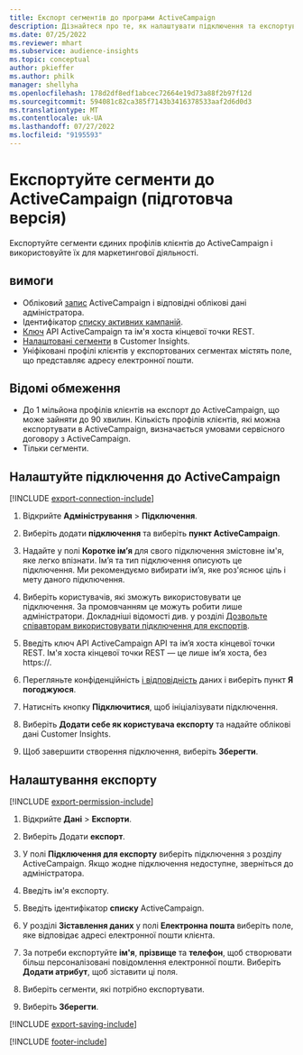 ```yaml
---
title: Експорт сегментів до програми ActiveCampaign
description: Дізнайтеся про те, як налаштувати підключення та експортувати дані до ActiveCampaign.
ms.date: 07/25/2022
ms.reviewer: mhart
ms.subservice: audience-insights
ms.topic: conceptual
author: pkieffer
ms.author: philk
manager: shellyha
ms.openlocfilehash: 178d2df8edf1abcec72664e19d73a88f2b97f12d
ms.sourcegitcommit: 594081c82ca385f7143b3416378533aaf2d6d0d3
ms.translationtype: MT
ms.contentlocale: uk-UA
ms.lasthandoff: 07/27/2022
ms.locfileid: "9195593"
---
```

# <a name="export-segments-to-activecampaign-preview"></a>Експортуйте сегменти до ActiveCampaign (підготовча версія)

Експортуйте сегменти єдиних профілів клієнтів до ActiveCampaign і використовуйте їх для маркетингової діяльності.

## <a name="prerequisites"></a>вимоги

- Обліковий [запис](https://www.activecampaign.com/) ActiveCampaign і відповідні облікові дані адміністратора.
- Ідентифікатор [списку активних кампаній](https://help.activecampaign.com/hc/articles/360000030559-How-to-create-a-list-in-ActiveCampaign).
- [Ключ](https://help.activecampaign.com/hc/articles/207317590-Getting-started-with-the-API#how-to-obtain-your-activecampaign-api-url-and-key) API ActiveCampaign та ім'я хоста кінцевої точки REST.
- [Налаштовані сегменти](segments.md) в Customer Insights.
- Уніфіковані профілі клієнтів у експортованих сегментах містять поле, що представляє адресу електронної пошти.

## <a name="known-limitations"></a>Відомі обмеження

- До 1 мільйона профілів клієнтів на експорт до ActiveCampaign, що може зайняти до 90 хвилин. Кількість профілів клієнтів, які можна експортувати в ActiveCampaign, визначається умовами сервісного договору з ActiveCampaign.
- Тільки сегменти.

## <a name="set-up-connection-to-activecampaign"></a>Налаштуйте підключення до ActiveCampaign

[!INCLUDE [export-connection-include](includes/export-connection-admn.md)]

1. Відкрийте **Адміністрування** > **Підключення**.

1. Виберіть додати **підключення** та виберіть **пункт ActiveCampaign**.

1. Надайте у полі **Коротке ім’я** для свого підключення змістовне ім'я, яке легко впізнати. Ім’я та тип підключення описують це підключення. Ми рекомендуємо вибирати ім’я, яке роз'яснює ціль і мету даного підключення.

1. Виберіть користувачів, які зможуть використовувати це підключення. За промовчанням це можуть робити лише адміністратори. Докладніші відомості див. у розділі [Дозвольте співавторам використовувати підключення для експортів](connections.md#allow-contributors-to-use-a-connection-for-exports).

1. Введіть ключ API ActiveCampaign API та ім’я хоста кінцевої точки REST. Ім'я хоста кінцевої точки REST — це лише ім’я хоста, без https://.

1. Перегляньте конфіденційність [і відповідність](connections.md#data-privacy-and-compliance) даних і виберіть пункт **Я погоджуюся**.

1. Натисніть кнопку **Підключитися**, щоб ініціалізувати підключення.

1. Виберіть **Додати себе як користувача експорту** та надайте облікові дані Customer Insights.

1. Щоб завершити створення підключення, виберіть **Зберегти**.

## <a name="configure-an-export"></a>Налаштування експорту

[!INCLUDE [export-permission-include](includes/export-permission.md)]

1. Відкрийте **Дані** > **Експорти**.

1. Виберіть Додати **експорт**.

1. У полі **Підключення для експорту** виберіть підключення з розділу ActiveCampaign. Якщо жодне підключення недоступне, зверніться до адміністратора.

1. Введіть ім'я експорту.

1. Введіть ідентифікатор **списку** ActiveCampaign.

1. У розділі **Зіставлення даних** у полі **Електронна пошта** виберіть поле, яке відповідає адресі електронної пошти клієнта.

1. За потреби експортуйте **ім'я**, **прізвище** та **телефон**, щоб створювати більш персоналізовані повідомлення електронної пошти. Виберіть **Додати атрибут**, щоб зіставити ці поля.

1. Виберіть сегменти, які потрібно експортувати.

1. Виберіть **Зберегти**.

[!INCLUDE [export-saving-include](includes/export-saving.md)]

[!INCLUDE [footer-include](includes/footer-banner.md)]
